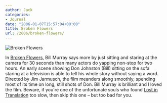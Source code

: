 ```yaml
---
author: Jack
categories:
- Journal
date: "2006-01-07T15:57:04+00:00"
title: Broken Flowers
url: /2006/broken-flowers/
---
```


![Broken Flowers](/files/brokenflowers.jpg) 

In [Broken Flowers](http://www.rottentomatoes.com/m/broken_flowers/), Bill Murray says more by just sitting and staring at the camera for 30 seconds than many actors do yapping non-stop for two hours. An early scene showing Don Johnston (Bill) sitting on the sofa staring at a television is able to tell his whole story without saying a word. Directed by Jim Jarmusch, the film meanders along smoothly, spending most of its time on long, still shots of Don. Bill Murray is brilliant and I loved the film. Beware, if you're one of the unfortunate souls who found [Lost in Translation](http://www.rottentomatoes.com/m/lost\_in\_translation/) too slow, then skip this one &#8211; but too bad for you.


